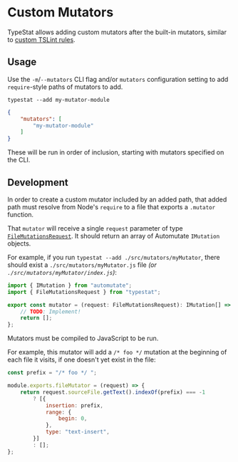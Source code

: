 # Custom Mutators

TypeStat allows adding custom mutators after the built-in mutators, similar to [custom TSLint rules](https://palantir.github.io/tslint/develop/custom-rules).

## Usage

Use the `-m`/`--mutators` CLI flag and/or `mutators` configuration setting to add `require`-style paths of mutators to add.

```shell
typestat --add my-mutator-module
```

```json
{
    "mutators": [
        "my-mutator-module"
    ]
}
```

These will be run in order of inclusion, starting with mutators specified on the CLI.

## Development

In order to create a custom mutator included by an added path, that added path must resolve from Node's `require` to a file that exports a `.mutator` function.

That `mutator` will receive a single `request` parameter of type [`FileMutationsRequest`](../src/mutators/fileMutator).
It should return an array of Automutate `IMutation` objects.

For example, if you run `typestat --add ./src/mutators/myMutator`, there should exist a `./src/mutators/myMutator.js` file _(or `./src/mutators/myMutator/index.js`)_:

```typescript
import { IMutation } from "automutate";
import { FileMutationsRequest } from "typestat";

export const mutator = (request: FileMutationsRequest): IMutation[] => {
    // TODO: Implement!
    return [];
};
```

Mutators must be compiled to JavaScript to be run.

For example, this mutator will add a `/* foo */` mutation at the beginning of each file it visits, if one doesn't yet exist in the file:

```js
const prefix = "/* foo */ ";

module.exports.fileMutator = (request) => {
    return request.sourceFile.getText().indexOf(prefix) === -1
        ? [{
            insertion: prefix,
            range: {
                begin: 0,
            },
            type: "text-insert",
        }]
        : [];
};
```
